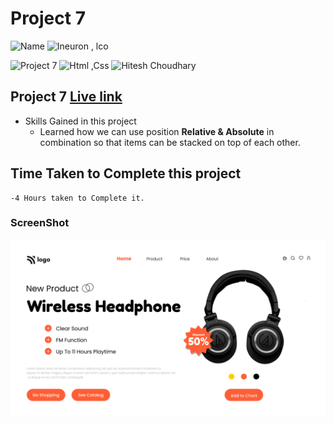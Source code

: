 # Project 7

![Name](https://img.shields.io/badge/-Ankit%20Shukla-blue)
![Ineuron , lco](https://img.shields.io/badge/Ineuron-%20lco-green)

![Project 7](https://img.shields.io/badge/-Project--7-%20orange)
![Html ,Css](https://img.shields.io/badge/html-%20Css-yellowgreen)
![Hitesh Choudhary](https://img.shields.io/badge/Hitesh-Choudhary-lightgrey)

## Project 7 [Live link]()

- Skills Gained in this project 
    - Learned how we can use position **Relative & Absolute** in combination so that items can be stacked on top of each other. 
    

## Time Taken to Complete this project
    -4 Hours taken to Complete it.

### ScreenShot
![Desktop](./Screenshot/7.png)
